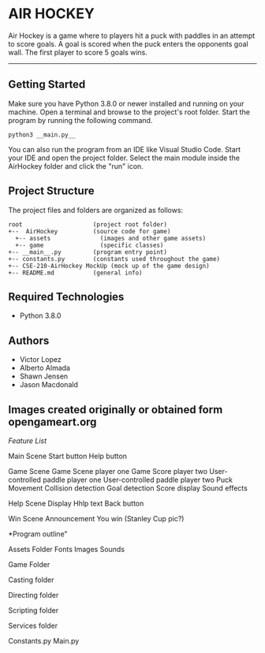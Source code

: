 # AIR HOCKEY
Air Hockey is a game where to players hit a puck with paddles in an attempt to score goals. A goal is scored when the puck enters the opponents goal wall.
The first player to score 5 goals wins.

---
## Getting Started
Make sure you have Python 3.8.0 or newer installed and running on your machine. Open a terminal and browse to the project's root folder. Start the program by running the following command.
```
python3 __main.py__ 
```
You can also run the program from an IDE like Visual Studio Code. Start your IDE and open the project folder. Select the main module inside the AirHockey folder and click the "run" icon.

## Project Structure
The project files and folders are organized as follows:
```
root                    (project root folder)
+--  AirHockey          (source code for game)
  +-- assets              (images and other game assets)
  +-- game                (specific classes)
+-- __main__.py         (program entry point)
+-- constants.py        (constants used throughout the game)
+-- CSE-210-AirHockey MockUp (mock up of the game design)
+-- README.md           (general info)
```

## Required Technologies
* Python 3.8.0

## Authors
* Victor Lopez
* Alberto Almada
* Shawn Jensen
* Jason Macdonald

## Images created originally or obtained form opengameart.org

*Feature List*

Main Scene
  Start button
  Help button

Game Scene
  Game Scene player one
  Game Score player two
  User-controlled paddle player one
  User-controlled paddle player two
  Puck Movement
  Collision detection
  Goal detection
  Score display
  Sound effects

Help Scene
  Display Hhlp text
  Back button

Win Scene
  Announcement
  You win (Stanley Cup pic?)

*Program outline"

Assets Folder
  Fonts
  Images 
  Sounds

Game Folder

  Casting folder

  Directing folder 

  Scripting folder 

  Services folder 

Constants.py
Main.py
